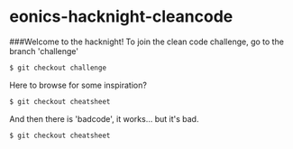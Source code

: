 # eonics-hacknight-cleancode
###Welcome to the hacknight!
To join the clean code challenge, go to the branch 'challenge' <br>
```bash
$ git checkout challenge
```

Here to browse for some inspiration?<br>
```bash
$ git checkout cheatsheet
````

And then there is 'badcode', it works... but it's bad.<br>
```bash
$ git checkout cheatsheet
```
<br>